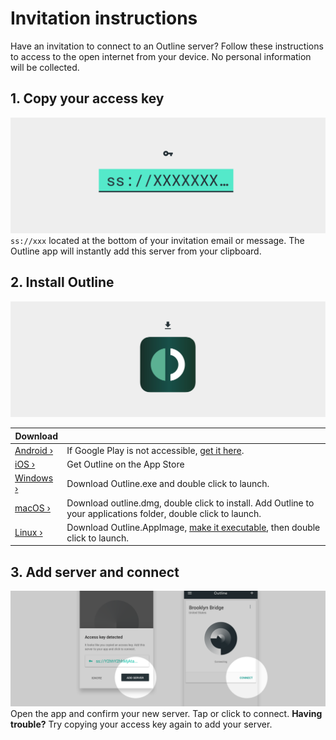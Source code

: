 # Invitation instructions

Have an invitation to connect to an Outline server? Follow these instructions to access to the open internet from your device. No personal information will be collected.

## 1. Copy your access key
![Copy access key](resources/invitation_instructions_001.png "Copy your access key")
`ss://xxx` located at the bottom of your invitation email or message. The Outline app will instantly add this server from your clipboard.


## 2. Install Outline
![Install Outline](resources/invitation_instructions_002.png "Install Outline")

|Download|  |
| ------------- | ------------- |
| [Android ›](https://play.google.com/store/apps/details?id=org.outline.android.client) | If Google Play is not accessible, [get it here](https://github.com/Jigsaw-Code/outline-releases/blob/master/client/Outline.apk?raw=true). |
| [iOS ›](https://itunes.apple.com/app/outline-app/id1356177741) | Get Outline on the App Store |
| [Windows ›](https://s3.amazonaws.com/outline-releases/client/Outline-Client.exe) | Download Outline.exe and double click to launch. |
| [macOS ›](https://itunes.apple.com/app/outline-app/id1356178125) | Download outline.dmg, double click to install. Add Outline to your applications folder, double click to launch. |
| [Linux ›]( https://s3.amazonaws.com/outline-releases/client/Outline-Client.AppImage) | Download Outline.AppImage, [make it executable](https://docs.appimage.org/introduction/quickstart.html), then double click to launch. |


## 3. Add server and connect
![Add server and connect](resources/invitation_instructions_003.png "Add server and connect")
Open the app and confirm your new server. Tap or click to connect.
**Having trouble?** Try copying your access key again to add your server.
